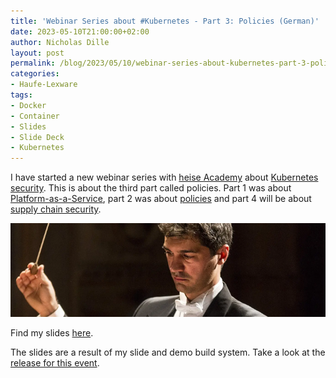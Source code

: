 ```yaml
---
title: 'Webinar Series about #Kubernetes - Part 3: Policies (German)'
date: 2023-05-10T21:00:00+02:00
author: Nicholas Dille
layout: post
permalink: /blog/2023/05/10/webinar-series-about-kubernetes-part-3-policies/
categories:
- Haufe-Lexware
tags:
- Docker
- Container
- Slides
- Slide Deck
- Kubernetes
---
```

I have started a new webinar series with [heise Academy](https://heise-academy.de/) about [Kubernetes security](https://webinare.heise.de/kubernetes-security/). This is about the third part called policies. Part 1 was about [Platform-as-a-Service](/blog/2023/04/26/webinar-series-about-kubernetes-part-1-platform-as-a-service/), part 2 was about [policies](/blog/2023/05/03/webinar-series-about-kubernetes-part-2-network-policies/) and part 4 will be about [supply chain security](/blog/2023/04/26/webinar-series-about-kubernetes-part-4-supply-chain-security/).

<img src="/media/2021/06/conductor-5157150_1920_cropped.webp" style="object-fit: cover; object-position: center 30%; width: 100%; height: 150px;" />

<!--more-->

Find my slides [here](/slides/2023-05-10/heise-Webinar-KubernetesPolicies.html).

The slides are a result of my slide and demo build system. Take a look at the [release for this event](https://github.com/nicholasdille/container-slides/releases/tag/20230510).